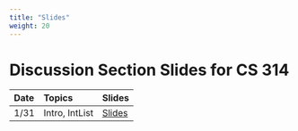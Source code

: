```yaml
---
title: "Slides"
weight: 20
---
```


# Discussion Section Slides for CS 314

| Date | Topics | Slides |
| :--- | :--- | :--- |
| 1/31 | Intro, IntList | [Slides](/~ves314/pdfs/slides_1.pdf) |
